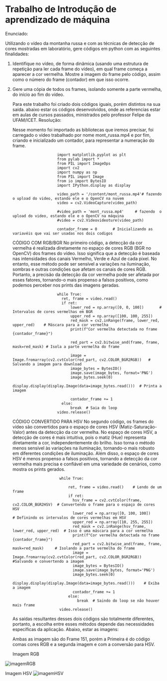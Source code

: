 # Trabalho de Introdução de aprendizado de máquina
Enunciado:

Utilizando o vídeo da montanha russa e com as técnicas de detecção de cores mostradas em laboratório, gere códigos em python com as seguintes finalidades:

1) Identifique no vídeo, de forma dinâmica (usando uma estrutura de repetição para ler cada frame do vídeo), em qual frame começa a aparecer a cor vermelha. Mostre a imagem do frame pelo código, assim como o número do frame (contador) em que isso ocorre.

2) Gere uma cópia de todos os frames, isolando somente a parte vermelha, do início ao fim do vídeo.



   Para este trabalho foi criado dois códigos iguais, porém distintos na sua saída. abaixo estar os códigos desenvolvidos, onde as referencias estar em aulas de cursos passados, ministrados pelo professor Felipe da UFAM/ICET.
    Resolução:

   Nesse momento foi importado as bibliotecas que iremos precisar, foi carregado o vídeo trabalhado por nome mont_russa.mp4 e por fim, criando e inicializado um contador, para representar a numeração do frame.

                           import matplotlib.pyplot as plt
                           from pylab import *
                           from PIL import ImageOps
                           import cv2
                           import numpy as np
                           from PIL import Image
                           from io import BytesIO
                           import IPython.display as display
                           
                           video_path = '/content/mont_russa.mp4'# fazendo  o upload do video, estando ele e o OpenCV na nuvem
                           video = cv2.VideoCapture(video_path)
                           
                           #video_path = 'mont_russa.mp4'     # fazendo  o upload do video, estando ele e o OpenCV na máquina
                           #video = cv2.Videovideoture(video_path)
                           
                           contador_frame = 0       # Inicializando as variavéis que vai ser usadas nos dois codigos
   CÓDIGO COM RGB/BGR
No primeiro código, a detecção da cor vermelha é realizada diretamente no espaço de cores RGB (BGR no OpenCV) dos frames do vídeo. Isso significa que a detecção é baseada nas intensidades dos canais Vermelho, Verde e Azul de cada pixel. No entanto, esse método pode ser sensível a variações na iluminação, sombras e outras condições que afetam os canais de cores RGB. Portanto, a precisão da detecção da cor vermelha pode ser afetada por esses fatores, tornando-o mais propenso a falsos positivos, como podemos perceber nos prints das imagens geradas.

                           while True:
                             ret, frame = video.read()
                             if ret:
                                 lower_red = np.array([0, 0, 100])       # Intervalos de cores vermelhas em BGR
                                 upper_red = np.array([100, 100, 255])
                                 red_mask = cv2.inRange(frame, lower_red, upper_red)    # Máscara para a cor vermelha
                                 print(f"Cor vermelha detectada no frame {contador_frame}")
                         
                                 red_part = cv2.bitwise_and(frame, frame, mask=red_mask) # Isola a parte vermelha do frame
                         
                                 image = Image.fromarray(cv2.cvtColor(red_part, cv2.COLOR_BGR2RGB))   # Salvando a imagem para download
                                 image_bytes = BytesIO()
                                 image.save(image_bytes, format='PNG')
                                 image_bytes.seek(0)
                                 display.display(display.Image(data=image_bytes.read()))  # Printa a imagem
                         
                                 contador_frame += 1
                             else:
                                 break  # Saia do loop
                           video.release()

                            
   CÓDIGO CONVERTIDO PARA HSV
No segundo código, os frames do vídeo são convertidos para o espaço de cores HSV (Matiz-Saturação-Valor) antes da detecção da cor vermelha. No espaço de cores HSV, a detecção de cores é mais intuitiva, pois o matiz (Hue) representa diretamente a cor, independentemente do brilho. Isso torna o método menos sensível às variações na iluminação, tornando-o mais robusto em diferentes condições de iluminação. Além disso, o espaço de cores HSV é menos propenso a falsos positivos, tornando a detecção da cor vermelha mais precisa e confiável em uma variedade de cenários, como mostra os prints gerados.

                            while True:
                               
                                ret, frame = video.read()    # Lendo de um frame
                                if ret:
                                  hsv_frame = cv2.cvtColor(frame, cv2.COLOR_BGR2HSV)  # Convertendo o frame para o espaço de cores HSV
                                  lower_red = np.array([0, 100, 100])                 # Definindo os intervalos de cores vermelhas em HSV
                                  upper_red = np.array([10, 255, 255])
                                  red_mask = cv2.inRange(hsv_frame, lower_red, upper_red)  # Isso é uma máscara para a cor vermelha
                                  print(f"Cor vermelha detectada no frame {contador_frame}")
                                  red_part = cv2.bitwise_and(frame, frame, mask=red_mask)     # Isolando a parte vermelha do frame
                                  image = Image.fromarray(cv2.cvtColor(red_part, cv2.COLOR_BGR2RGB))  #Salvando e convertendo a imagem
                                  image_bytes = BytesIO()
                                  image.save(image_bytes, format='PNG')
                                  image_bytes.seek(0)  
                                  display.display(display.Image(data=image_bytes.read()))    # Exiba a imagem
                                  contador_frame += 1
                                else:
                                    break  # Saindo do loop se não houver mais frame
                            video.release()

   As saídas resultantes desses dois códigos são totalmente diferentes, portanto, a escolha entre esses métodos depende das necessidades específicas da aplicação.
   Abaixo, estar  as imagens:

   Ambas as imagem são do Frame 151, porém a Primeira é do código comas cores RGB e a segunda imagem e com a conversão para HSV.

   
   Imagem RGB

![imagemRGB](https://github.com/AnaCristina1972/trabalhoIAM_Ana_Cristina_Vieira/assets/88814404/9bf73d5d-7ea3-476d-a9c0-2b5557d4bcc9)


Imagem HSV
![imagemHSV](https://github.com/AnaCristina1972/trabalhoIAM_Ana_Cristina_Vieira/assets/88814404/00417a6a-fa03-4fbb-bf94-314bd45865e8)





   


   
